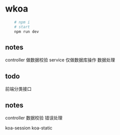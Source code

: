 # wkoa

```bash
    # npm i
    # start
    npm run dev
```
## notes
controller 做数据校验
service 仅做数据库操作 数据处理

## todo 
前端分类接口


## notes
controller 数据校验
错误处理

koa-session
koa-static      
